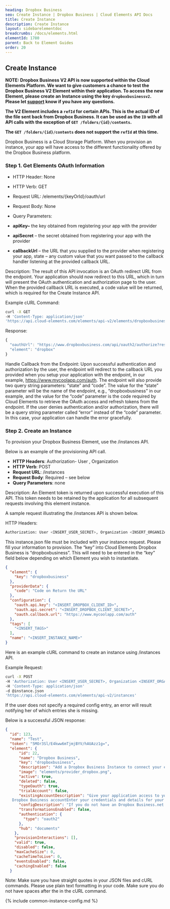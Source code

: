 ```yaml
---
heading: Dropbox Business
seo: Create Instance | Dropbox Business | Cloud Elements API Docs
title: Create Instance
description: Create Instance
layout: sidebarelementdoc
breadcrumbs: /docs/elements.html
elementId: 1780
parent: Back to Element Guides
order: 20
---
```


## Create Instance

**NOTE:  Dropbox Business V2 API is now supported within the Cloud Elements Platform.  We want to give customers a chance to test the Dropbox Business V2 Element within their application.  To access the new Element, please create an Instance using the key `dropboxbusinessv2`.  Please let [support](mailto:support@cloud-elements.com) know if you have any questions.**

**The V2 Element includes a `refId` for certain APIs.  This is the actual ID of the file sent back from Dropbox Business.  It can be used as the `ID` with all API calls with the exception of `GET /folders/{id}/contents`.**

**The `GET /folders/{id}/contents` does not support the `refId` at this time.**

Dropbox Business is a Cloud Storage Platform. When you provision an instance, your app will have access to the different functionality offered by the Dropbox Business platform.

### Step 1. Get Elements OAuth Information

* HTTP Header: None
* HTTP Verb: GET
* Request URL: /elements/{keyOrId}/oauth/url
* Request Body: None
* Query Parameters:

* __apiKey–__ the key obtained from registering your app with the provider
* __apiSecret__ – the secret obtained from registering your app with the provider
* __callbackUrl__ – the URL that you supplied to the provider when registering your app, state – any custom value that you want passed to the callback handler listening at the provided callback URL.

Description: The result of this API invocation is an OAuth redirect URL from the endpoint. Your application should now redirect to this URL, which in turn will present the OAuth authentication and authorization page to the user. When the provided callback URL is executed, a code value will be returned, which is required for the Create Instance API.

Example cURL Command:

```bash
curl -X GET
-H 'Content-Type: application/json'
'https://api.cloud-elements.com/elements/api-v2/elements/dropboxbusiness/oauth/url?apiKey=fake_Dropbox_Business_api_key&apiSecret=fake_Dropbox_Business_api_secret&callbackUrl=https://www.mycoolapp.com/auth&state=dropboxbusiness'
```

Response:

```javascript
{
  "oauthUrl": "https://www.dropboxbusiness.com/api/oauth2/authorize?response_type=code&client_id=insert_dropbox_client_id0&redirect_uri=https://www.mycoolapp.com/auth&state=dropboxbusiness",
  "element": "dropbox"
}
```

Handle Callback from the Endpoint:
Upon successful authentication and authorization by the user, the endpoint will redirect to the callback URL you provided when you setup your application with the endpoint, in our example, https://www.mycoolapp.com/auth. The endpoint will also provide two query string parameters: “state” and “code”. The value for the “state” parameter will be the name of the endpoint, e.g., “dropboxbusiness” in our example, and the value for the “code” parameter is the code required by Cloud Elements to retrieve the OAuth access and refresh tokens from the endpoint. If the user denies authentication and/or authorization, there will be a query string parameter called “error” instead of the “code” parameter. In this case, your application can handle the error gracefully.

### Step 2. Create an Instance

To provision your Dropbox Business Element, use the /instances API.

Below is an example of the provisioning API call.

* __HTTP Headers__: Authorization- User <user secret>, Organization <organization secret>
* __HTTP Verb__: POST
* __Request URL__: /instances
* __Request Body__: Required – see below
* __Query Parameters__: none

Description: An Element token is returned upon successful execution of this API. This token needs to be retained by the application for all subsequent requests involving this element instance.

A sample request illustrating the /instances API is shown below.

HTTP Headers:

```bash
Authorization: User <INSERT_USER_SECRET>, Organization <INSERT_ORGANIZATION_SECRET>

```
This instance.json file must be included with your instance request.  Please fill your information to provision.  The “key” into Cloud Elements Dropbox Business is “dropboxbusiness”.  This will need to be entered in the “key” field below depending on which Element you wish to instantiate.

```json
{
  "element": {
    "key": "dropboxbusiness"
  },
  "providerData": {
    "code": "Code on Return the URL"
  },
  "configuration": {
    "oauth.api.key": "<INSERT_DROPBOX_CLIENT_ID>",
    "oauth.api.secret": "<INSERT_DROPBOX_CLIENT_SECRET>",
    "oauth.callback.url": "https://www.mycoolapp.com/auth"
  },
  "tags": [
    "<INSERT_TAGS>"
  ],
  "name": "<INSERT_INSTANCE_NAME>"
}
```

Here is an example cURL command to create an instance using /instances API.

Example Request:

```bash
curl -X POST
-H 'Authorization: User <INSERT_USER_SECRET>, Organization <INSERT_ORGANIZATION_SECRET>'
-H 'Content-Type: application/json'
-d @instance.json
'https://api.cloud-elements.com/elements/api-v2/instances'
```

If the user does not specify a required config entry, an error will result notifying her of which entries she is missing.

Below is a successful JSON response:

```json
{
  "id": 123,
  "name": "Test",
  "token": "5MOr3Sl/E4kww6mTjmjBYV/hAUAzz1g=",
  "element": {
      "id": 22,
      "name": "Dropbox Business",
      "key": "dropboxbusiness",
      "description": "Add a Dropbox Business Instance to connect your existing Dropbox Business account to the Documents Hub, allowing you to manage files and folders. You will need your Dropbox Business account information to add an instance.",
      "image": "elements/provider_dropbox.png",
      "active": true,
      "deleted": false,
      "typeOauth": true,
      "trialAccount": false,
      "existingAccountDescription": "Give your application access to your existing
   Dropbox Business accountEnter your credentials and details for your Dropbox Business Account",
      "configDescription": "If you do not have an Dropbox Business.net account, you can create one at Dropbox Business.Net Signup",
      "transformationsEnabled": false,
      "authentication": {
        "type": "oauth2"
      },
      "hub": "documents"
    },
    "provisionInteractions": [],
    "valid": true,
    "disabled": false,
    "maxCacheSize": 0,
    "cacheTimeToLive": 0,
    "eventsEnabled": false,
    "cachingEnabled": false
  }
```

Note:  Make sure you have straight quotes in your JSON files and cURL commands.  Please use plain text formatting in your code.  Make sure you do not have spaces after the in the cURL command.

{% include common-instance-config.md %}
